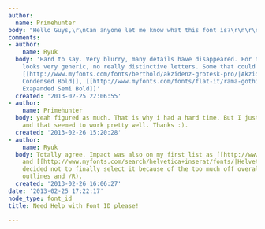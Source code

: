 ```yaml
---
author:
  name: Primehunter
body: "Hello Guys,\r\nCan anyone let me know what this font is?\r\n\r\nCheers[img:sites/default/files/old-images/cap-it_5227.jpg]"
comments:
- author:
    name: Ryuk
  body: 'Hard to say. Very blurry, many details have disappeared. For the rest, it
    looks very generic, no really distinctive letters. Some that could do the job:
    [[http://www.myfonts.com/fonts/berthold/akzidenz-grotesk-pro/|Akzidenz Grotesk
    Condensed Bold]], [[http://www.myfonts.com/fonts/flat-it/rama-gothic/|Rama Gothic
    Exapanded Semi Bold]]'
  created: '2013-02-25 22:06:55'
- author:
    name: Primehunter
  body: yeah figured as much. That is why i had a hard time. But I just used IMPACT
    and that seemed to work pretty well. Thanks :).
  created: '2013-02-26 15:20:28'
- author:
    name: Ryuk
  body: Totally agree. Impact was also on my first list as [[http://www.myfonts.com/search/haettenschweiler|Haettenschweiler]]
    and [[http://www.myfonts.com/search/helvetica+inserat/fonts/|Helvetica Inserat]],
    decided not to finally select it because of the too much off overall design (counters,
    outlines and /R).
  created: '2013-02-26 16:06:27'
date: '2013-02-25 17:22:17'
node_type: font_id
title: Need Help with Font ID please!

---
```

